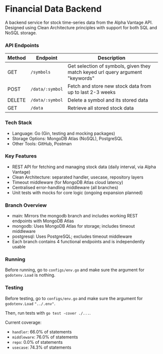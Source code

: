 # Financial Data Backend

A backend service for stock time-series data from the Alpha Vantage API. Designed using Clean Architecture principles with support for both SQL and NoSQL storage.
### API Endpoints
| Method | Endpoint        | Description                         |
| ------ | --------------- | ----------------------------------- |
| GET    | `/symbols`      | Get selection of symbols, given they match keyed url query argument "keywords"     |
| POST   | `/data/:symbol` | Fetch and store new stock data from up to last 2-3 weeks     |
| DELETE | `/data/:symbol` | Delete a symbol and its stored data |
| GET    | `/data`         | Retrieve all stored stock data      |
### Tech Stack
* Language: Go (Gin, testing and mocking packages)
* Storage Options: MongoDB Atlas (NoSQL), PostgreSQL
* Other Tools: GitHub, Postman
### Key Features
* REST API for fetching and managing stock data (daily interval, via Alpha Vantage)
* Clean Architecture: separated handler, usecase, repository layers
* Timeout middleware (for MongoDB Atlas cloud latency)
* Centralised error-handling middleware (all branches)
* Unit tests with mocks for core logic (ongoing expansion planned)
### Branch Overview
* main: Mirrors the mongodb branch and includes working REST endpoints with MongoDB Atlas
* mongodb: Uses MongoDB Atlas for storage; includes timeout middleware
* postgresql: Uses PostgreSQL; excludes timeout middleware
* Each branch contains 4 functional endpoints and is independently usable
### Running

Before running, go to `configs/env.go` and make sure the argument for `godotenv.Load` is nothing.

### Testing

Before testing, go to `configs/env.go` and make sure the argument for `godotenv.Load` `"../.env"`.

Then, run tests with `go test -cover ./...`.

Current coverage:

* `handler`: 66.0% of statements
* `middleware`: 76.0% of statements
* `repo`: 0.0% of statements
* `usecase`: 74.3% of statements
